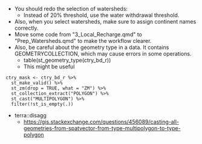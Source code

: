 + You should redo the selection of watersheds:
  + Instead of 20% threshold, use the water withdrawal threshold.
+ Also, when you select watersheds, make sure to assign continent names correctly.
+ Move some code from "3_Local_Recharge.qmd" to "Prep_Watersheds.qmd" to make the workflow clearer.
+ Also, be careful about the geometry type in a data. It contains GEOMETRYCOLLECTION, which may cause errors in some operations.
  + table(st_geometry_type(ctry_bd_r))
  + This might be useful

```{r}
ctry_mask <- ctry_bd_r %>%
  st_make_valid() %>%                    
  st_zm(drop = TRUE, what = "ZM") %>%    
  st_collection_extract("POLYGON") %>% 
  st_cast("MULTIPOLYGON") %>%
  filter(!st_is_empty(.))
```


+ terra::disagg
  + https://gis.stackexchange.com/questions/456089/casting-all-geometries-from-spatvector-from-type-multipolygon-to-type-polygon